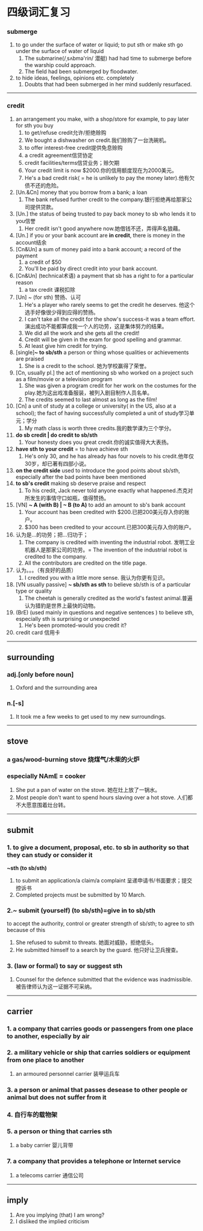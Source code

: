 # 四级词汇复习
### submerge
1. to go under the surface of water or liquid; to put sth or make sth go under the surface of water of liquid
    1. The submarine(/ˌsʌbmə'rin/ 潜艇) had had time to submerge before the warship could approach.
    2. The field had been submerged by floodwater.
2.  to hide ideas, feelings, opinions etc. completely
    1. Doubts that had been submerged in her mind suddenly resurfaced.
***
### credit
1. an arrangement you make, with a shop/store for example, to pay later for sth you buy
    1. to get/refuse credit允许/拒绝赊购
    2. We bought a dishwasher on credit.我们赊购了一台洗碗机。
    3. to offer interest-free credit提供免息赊购
    4. a credit agreement信贷协定
    5. credit facilities/terms信贷业务；赊欠期
    6. Your credit limit is now $2000.你的信用额度现在为2000美元。
    7. He's a bad credit risk( = he is unlikely to pay the money later).他有欠债不还的危险。
2. [Un.&Cn] money that you borrow from a bank; a loan
    1. The bank refused further credit to the company.银行拒绝再给那家公司提供贷款。
3. [Un.] the status of being trusted to pay back money to sb who lends it to you信誉
    1. Her credit isn't good anywhere now.她借钱不还，弄得声名狼藉。
4. [Un.] if you or your bank account are **in credit**, there is money in the account结余
5. [Cn&Un] a sum of money paid into a bank account; a record of the payment
    1. a credit of $50
    2. You'll be paid by direct credit into your bank account.
6. [Cn&Un] (technical术语) a payment that sb has a right to for a particular reason
    1. a tax credit 课税扣除
7. [Un] ~ (for sth) 赞扬、认可
    1. He's a player who rarely seems to get the credit he deserves. 他这个选手好像很少得到应得的赞扬。
    2. I can't take all the credit for the show's success-it was a team effort. 演出成功不能都算成我一个人的功劳，这是集体努力的结果。
    3. We did all the work and she gets all the credit!
    4. Credit will be given in the exam for good spelling and grammar.
    5. At least give him credit for trying.
8. [single]**~ to sb/sth** a person or thing whose qualities or achievements are praised
    1. She is a credit to the school. 她为学校赢得了荣誉。
9. [Cn, usually pl.] the act of mentioning sb who worked on a project such as a film/movie or a television program
    1. She was given a program credit for her work on the costumes for the play.她为这出戏准备服装，被列入剧目制作人员名单。
    2. The credits seemed to last almost as long as the film!
10. [Cn] a unit of study at a college or university( in the US, also at a school); the fact of having successfully completed a unit of study学习单元；学分
    1. My math class is worth three credits.我的数学课为三个学分。
11. **do sb credit | do credit to sb/sth**
    1. Your honesty does you great credit.你的诚实值得大大表扬。
12. **have sth to your credit** = to have achieve sth
    1. He's only 30, and he has already has four novels to his credit.他年仅30岁，却已著有四部小说。
13. **on the credit side** used to introduce the good points about sb/sth, especially after the bad points have been mentioned
14. **to sb's credit** making sb deserve praise and respect
    1. To his credit, Jack never told anyone exactly what happened.杰克对所发生的事情守口如瓶，值得赞扬。
15. [VN] **~ A (with B) | ~ B (to A)** to add an amount to sb's bank account
    1. Your account has been credited with $200.已把200美元存入你的账户。
    2. $300 has been credited to your account.已把300美元存入你的账户。
16. 认为是...的功劳；把...归功于；
    1. The company is credited with inventing the industrial robot. 发明工业机器人是那家公司的功劳。= The invention of the industrial robot is credited to the company.
    2. All the contributors are credited on the title page.
17. 认为。。。（有良好的品质）
    1. I credited you with a little more sense. 我认为你更有见识。
18. [VN usually passive] **~ sb/sth as sth** to believe sb/sth is of a particular type or quality
    1. The cheetah is generally credited as the world's fastest animal.普遍认为猎豹是世界上最快的动物。
19. (BrE) (used mainly in questions and negative sentences ) to believe sth, especially sth is surprising or unexpected
    1. He's been promoted-would you credit it?
20. credit card 信用卡
***
## surrounding
### adj.[only before noun]
1. Oxford and the surrounding area
### n.[-s]
1. It took me a few weeks to get used to my new surroundings.
***
## stove
### a gas/wood-burning stove 烧煤气/木柴的火炉
### especially NAmE = cooker
1. She put a pan of water on the stove. 她在灶上放了一锅水。
2. Most people don't want to spend hours slaving over a hot stove. 人们都不大愿意围着灶台转。
***
## submit
### 1. to give a document, proposal, etc. to sb in authority so that they can study or consider it
**~sth (to sb/sth)**
1. to submit an application/a claim/a complaint 呈递申请书/书面要求；提交控诉书
2. Completed projects must be submitted by 10 March.
### 2.~ submit (yourself) (to sb/sth)=give in to sb/sth
to accept the authority, control or greater strength of sb/sth; to agree to sth because of this
1. She refused to submit to threats. 她面对威胁，拒绝低头。
2. He submitted himself to a search by the guard. 他只好让卫兵搜查。
### 3. (law or formal) to say or suggest sth
1. Counsel for the defence submitted that the evidence was inadmissible. 被告律师认为这一证据不可采纳。
***
## carrier
### 1. a company that carries goods or passengers from one place to another, especially by air
### 2. a military vehicle or ship that carries soldiers or equipment from one place to another
1. an armoured personnel carrier 装甲运兵车

### 3. a person or animal that passes desease to other people or animal but does not suffer from it
### 4. 自行车的载物架
### 5. a person or thing that carries sth
1. a baby carrier 婴儿背带

### 7. a company that provides a telephone or Internet service
1. a telecoms carrier 通信公司

***
## imply
1. Are you implying (that) I am wrong?
2. I disliked the implied criticism
